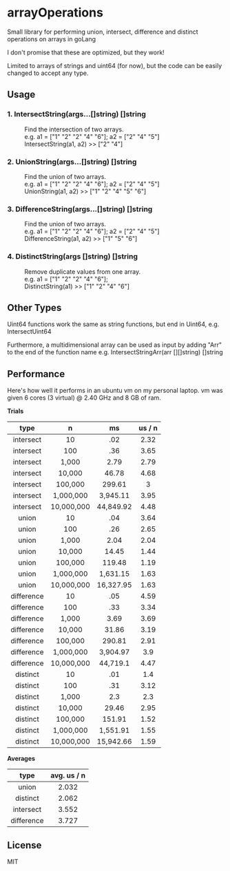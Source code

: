 # arrayOperations
Small library for performing union, intersect, difference and distinct operations on arrays in goLang

I don't promise that these are optimized, but they work!

Limited to arrays of strings and uint64 (for now), but the code can be easily changed to accept any type.

## Usage

<dl>
	<dt><h3>1. IntersectString(args...[]string) []string</h3>
		<dd>Find the intersection of two arrays.
		<dd>e.g. a1 = ["1" "2" "2" "4" "6"]; a2 = ["2" "4" "5"]
		<dd>IntersectString(a1, a2) >> ["2" "4"]
	<dt><h3>2. UnionString(args...[]string) []string</h3>
		<dd>Find the union of two arrays.
		<dd>e.g. a1 = ["1" "2" "2" "4" "6"]; a2 = ["2" "4" "5"]
		<dd>UnionString(a1, a2) >> ["1" "2" "4" "5" "6"]
	<dt><h3>3. DifferenceString(args...[]string) []string</h3>
		<dd>Find the union of two arrays.
		<dd>e.g. a1 = ["1" "2" "2" "4" "6"]; a2 = ["2" "4" "5"]
		<dd>DifferenceString(a1, a2) >> ["1" "5" "6"]
	<dt><h3>4. DistinctString(args []string) []string</h3>
		<dd>Remove duplicate values from one array.
		<dd>e.g. a1 = ["1" "2" "2" "4" "6"];
		<dd>DistinctString(a1) >> ["1" "2" "4" "6"]
</dl>

## Other Types
Uint64 functions work the same as string functions, but end in Uint64, e.g. IntersectUint64

Furthermore, a multidimensional array can be used as input by adding "Arr" to the end of the function name e.g. IntersectStringArr(arr [][]string) []string

## Performance

Here's how well it performs in an ubuntu vm on my personal laptop. vm was given 6 cores (3 virtual) @ 2.40 GHz and 8 GB of ram.

**Trials**

| type	| n	| ms	| us / n |
|:--:|:--:|:--:|:--:|
| intersect	 | 10	 | .02	 | 2.32 | 
| intersect	 | 100	 | .36	 | 3.65 | 
| intersect	 | 1,000	 | 2.79	 | 2.79 | 
| intersect	 | 10,000	 | 46.78	 | 4.68 | 
| intersect	 | 100,000	 | 299.61	 | 3 | 
| intersect	 | 1,000,000	 | 3,945.11	 | 3.95 | 
| intersect	 | 10,000,000	 | 44,849.92	 | 4.48 | 
| union	 | 10	 | .04	 | 3.64 | 
| union	 | 100	 | .26	 | 2.65 | 
| union	 | 1,000	 | 2.04	 | 2.04 | 
| union	 | 10,000	 | 14.45	 | 1.44 | 
| union	 | 100,000	 | 119.48	 | 1.19 | 
| union	 | 1,000,000	 | 1,631.15	 | 1.63 | 
| union	 | 10,000,000	 | 16,327.95	 | 1.63 | 
| difference	 | 10	 | .05	 | 4.59 | 
| difference	 | 100	 | .33	 | 3.34 | 
| difference	 | 1,000	 | 3.69	 | 3.69 | 
| difference	 | 10,000	 | 31.86	 | 3.19 | 
| difference	 | 100,000	 | 290.81	 | 2.91 | 
| difference	 | 1,000,000	 | 3,904.97	 | 3.9 | 
| difference	 | 10,000,000	 | 44,719.1	 | 4.47 | 
| distinct	 | 10	 | .01	 | 1.4 | 
| distinct	 | 100	 | .31	 | 3.12 | 
| distinct	 | 1,000	 | 2.3	 | 2.3 | 
| distinct	 | 10,000	 | 29.46	 | 2.95 | 
| distinct	 | 100,000	 | 151.91	 | 1.52 | 
| distinct	 | 1,000,000	 | 1,551.91	 | 1.55 | 
| distinct	 | 10,000,000	 | 15,942.66	 | 1.59 | 


**Averages**

| type	| avg. us / n |
|:--:|:--:|
| union	| 2.032 |
| distinct | 2.062 |
| intersect	| 3.552 |
| difference | 3.727 |

## License
MIT
